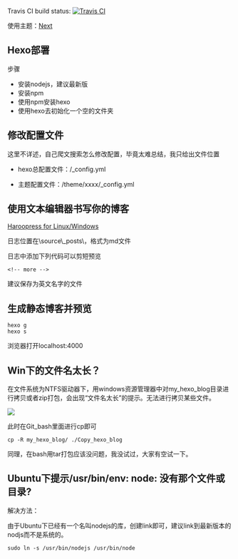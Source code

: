 Travis CI build status: [![Travis CI](https://travis-ci.org/lixingcong/my-hexo-blog.svg?branch=master)](https://travis-ci.org/lixingcong/my-hexo-blog?branch=master)

使用主题：[Next](https://github.com/theme-next/hexo-theme-next)

## Hexo部署

步骤
- 安装nodejs，建议最新版
- 安装npm
- 使用npm安装hexo
- 使用hexo去初始化一个空的文件夹

## 修改配置文件

这里不详述，自己爬文搜索怎么修改配置，毕竟太难总结，我只给出文件位置

+ hexo总配置文件：/_config.yml

+ 主题配置文件：/theme/xxxx/_config.yml

## 使用文本编辑器书写你的博客

[Haroopress for Linux/Windows](http://pad.haroopress.com/)

日志位置在\\source\\_posts\\，格式为md文件

日志中添加下列代码可以剪短预览

	<!-- more -->

建议保存为英文名字的文件

## 生成静态博客并预览

	hexo g
	hexo s

浏览器打开localhost:4000

## Win下的文件名太长？

在文件系统为NTFS驱动器下，用windows资源管理器中对my_hexo_blog目录进行拷贝或者zip打包，会出现“文件名太长”的提示。无法进行拷贝某些文件。

![](/source/images/readme/error_ntfs.png)

此时在Git_bash里面进行cp即可

	cp -R my_hexo_blog/ ./Copy_hexo_blog

同理，在bash用tar打包应该没问题，我没试过，大家有空试一下。

## Ubuntu下提示/usr/bin/env: node: 没有那个文件或目录?

解决方法：

由于Ubuntu下已经有一个名叫nodejs的库，创建link即可，建议link到最新版本的nodjs而不是系统的。

	sudo ln -s /usr/bin/nodejs /usr/bin/node

